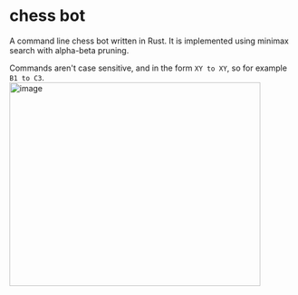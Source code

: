 # chess bot

A command line chess bot written in Rust. It is implemented using minimax search with alpha-beta pruning.

Commands aren't case sensitive, and in the form
`XY to XY`, so for example `B1 to C3`.
<img width="443" height="360" alt="image" src="https://github.com/user-attachments/assets/73d8a3fa-5110-406d-b164-078746fe3052" />

